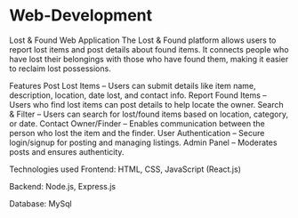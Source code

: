 # Web-Development
Lost & Found Web Application
The Lost & Found platform allows users to report lost items and post details about found items. It connects people who have lost their belongings with those who have found them, making it easier to reclaim lost possessions.

Features
Post Lost Items – Users can submit details like item name, description, location, date lost, and contact info.
Report Found Items – Users who find lost items can post details to help locate the owner.
Search & Filter – Users can search for lost/found items based on location, category, or date.
Contact Owner/Finder – Enables communication between the person who lost the item and the finder.
User Authentication – Secure login/signup for posting and managing listings.
Admin Panel – Moderates posts and ensures authenticity.

Technologies used
Frontend: HTML, CSS, JavaScript (React.js)

Backend: Node.js, Express.js

Database: MySql
